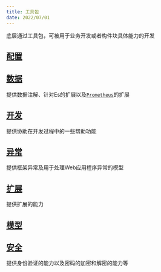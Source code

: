 ```yaml
---
title: 工具包
date: 2022/07/01
---
```


底层通过工具包，可被用于业务开发或者构件块具体能力的开发

## [配置](/framework/Utils/configuration)
## [数据](/framework/Utils/data)

提供数据注解、针对Es的扩展以及[`Prometheus`](https://prometheus.io/)的扩展

## [开发](/framework/Utils/development)

提供协助在开发过程中的一些帮助功能

## [异常](/framework/Utils/exceptions)

提供框架异常及用于处理Web应用程序异常的模型

## [扩展](/framework/Utils/extensions)

提供扩展的能力

## [模型](/framework/Utils/model)
## [安全](/framework/Utils/security)

提供身份验证的能力以及密码的加密和解密的能力等